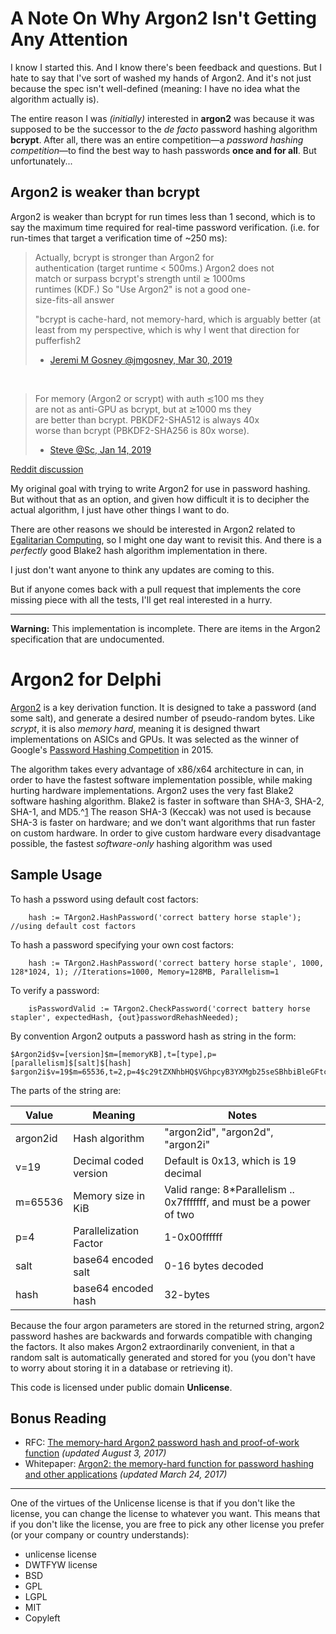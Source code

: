A Note On Why Argon2 Isn't Getting Any Attention
================================================

I know I started this. And I know there's been feedback and questions. But I hate to say that I've sort of washed my hands of Argon2. And it's not just because the spec isn't well-defined (meaning: I have no idea what the algorithm actually is).

The entire reason I was *(initially)* interested in **argon2** was because it was supposed to be the successor to the *de facto* password hashing algorithm **bcrypt**. After all, there was an entire competition&mdash;a *password hashing competition*&mdash;to find the best way to hash passwords **once and for all**. But unfortunately...

Argon2 is weaker than bcrypt
----------------------------

Argon2 is weaker than bcrypt for run times less than 1 second, which is to say the maximum time required for real-time password verification. (i.e. for run-times that target a verification time of ~250 ms):

> Actually, bcrypt is stronger than Argon2 for  
> authentication (target runtime < 500ms.) Argon2 does not  
> match or surpass bcrypt's strength until ≳ 1000ms  
> runtimes (KDF.) So "Use Argon2" is not a good one-  
> size-fits-all answer
> 
> "bcrypt is cache-hard, not memory-hard, which is arguably better (at least from my perspective, which is why I went that direction for pufferfish2
> 
> - [Jeremi M Gosney @jmgosney, Mar 30, 2019](https://twitter.com/jmgosney/status/1111865772656246786)

&nbsp;

> For memory (Argon2 or scrypt) with auth ≲100 ms they  
> are not as anti-GPU as bcrypt, but at ≳1000 ms they  
> are better than bcrypt. PBKDF2-SHA512 is always 40x  
> worse than bcrypt (PBKDF2-SHA256 is 80x worse).
> 
> - [Steve @Sc, Jan 14, 2019](https://twitter.com/Sc00bzT/status/1084839341762011137)

[Reddit discussion](https://www.reddit.com/r/crypto/comments/l395nj/argon2_is_weaker_than_bcrypt_for_runtimes_1000ms/)

My original goal with trying to write Argon2 for use in password hashing. But without that as an option, and given how difficult it is to decipher the actual algorithm, I just have other things I want to do. 

There are other reasons we should be interested in Argon2 related to [Egalitarian Computing](https://www.youtube.com/watch?v=BPrTeDmcwtU), so I might one day want to revisit this. And there is a *perfectly* good Blake2 hash algorithm implementation in there.

I just don't want anyone to think any updates are coming to this.

But if anyone comes back with a pull request that implements the core missing piece with all the tests, I'll get real interested in a hurry.

------------

**Warning:** This implementation is incomplete. There are items in the Argon2 specification that are undocumented.

# Argon2 for Delphi

[Argon2](https://en.wikipedia.org/wiki/Argon2) is a key derivation function. It is designed to take a password (and some salt), and generate a desired number of pseudo-random bytes. Like *scrypt*, it is also *memory hard*, meaning it is designed thwart implementations on ASICs and GPUs. It was selected as the winner of Google's [Password Hashing Competition](https://password-hashing.net/) in 2015.

The algorithm takes every advantage of x86/x64 architecture in can, in order to have the fastest software implementation possible, while making hurting hardware implementations. Argon2 uses the very fast Blake2 software hashing algorithm. Blake2 is faster in software than SHA-3, SHA-2, SHA-1, and MD5.^[1](https://blake2.net/) The reason SHA-3 (Keccak) was not used is because SHA-3 is faster on hardware; and we don't want algorithms that run faster on custom hardware. In order to give custom hardware every disadvantage possible, the fastest *software-only* hashing algorithm was used


Sample Usage
----------------

To hash a pssword using default cost factors:

        hash := TArgon2.HashPassword('correct battery horse staple'); //using default cost factors
    
To hash a password specifying your own cost factors:

        hash := TArgon2.HashPassword('correct battery horse staple', 1000, 128*1024, 1); //Iterations=1000, Memory=128MB, Parallelism=1
    
To verify a password:

        isPasswordValid := TArgon2.CheckPassword('correct battery horse stapler', expectedHash, {out}passwordRehashNeeded);


By convention Argon2 outputs a password hash as string in the form:

    $Argon2id$v=[version]$m=[memoryKB],t=[type],p=[parallelism]$[salt]$[hash]
    $argon2i$v=19$m=65536,t=2,p=4$c29tZXNhbHQ$VGhpcyB3YXMgb25seSBhbiBleGFtcGxlLCBpIGRvbid0IGFjdHVhbGx5IGhhdmUgYSB2YWxpZCBpbXBsZW1udA==

The parts of the string are:

| Value | Meaning | Notes |
|-------|---------|-------|
| argon2id | Hash algorithm | "argon2id", "argon2d", "argon2i" |
| v=19 | Decimal coded version | Default is 0x13, which is 19 decimal |
| m=65536 | Memory size in KiB | Valid range: 8*Parallelism .. 0x7fffffff, and must be a power of two  |
| p=4 | Parallelization Factor | 1-0x00ffffff  |
| salt | base64 encoded salt | 0-16 bytes decoded |
| hash | base64 encoded hash | 32-bytes |

Because the four argon parameters are stored in the returned string, argon2 password hashes are backwards and forwards compatible with changing the factors. It also makes Argon2 extraordinarily convenient, in that a random salt is automatically generated and stored for you (you don't have to worry about storing it in a database or retrieving it).

This code is licensed under public domain **Unlicense**. 

Bonus Reading
------------

- RFC: [The memory-hard Argon2 password hash and proof-of-work function](https://tools.ietf.org/html/draft-irtf-cfrg-argon2-03) *(updated August 3, 2017)*
- Whitepaper: [Argon2: the memory-hard function for password hashing and other
applications](https://github.com/P-H-C/phc-winner-argon2/raw/master/argon2-specs.pdf) *(updated March 24, 2017)*

-----------------

One of the virtues of the Unlicense license is that if you don't like the license, you can change the license to whatever you want. This means that if you don't like the license, you are free to pick any other license you prefer (or your company or country understands):

- unlicense license
- DWTFYW license
- BSD
- GPL
- LGPL
- MIT
- Copyleft
